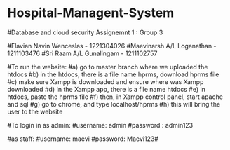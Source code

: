 # Hospital-Managent-System

#Database and cloud security Assignemnt 1 : Group 3

#Flavian Navin Wenceslas - 1221304026
#Maevinarsh A/L Loganathan - 1211103476
#Sri Raam A/L Gunalingam - 1211102757

#To run the website: 
#a) go to master branch where we uploaded the htdocs 
#b) in the htdocs, there is a file name hprms, download hprms file
#c) make sure Xampp is downloaded and ensure where was Xampp downloaded 
#d) In the Xampp app, there is a file name htdocs
#e) in htdocs, paste the hprms file
#f) then, in Xampp control panel, start apache and sql
#g) go to chrome, and type localhost/hprms
#h) this will bring the user to the website

#To login in as admin:
#username: admin
#password : admin123

#as staff:
#username: maevi
#password: Maevi123#




